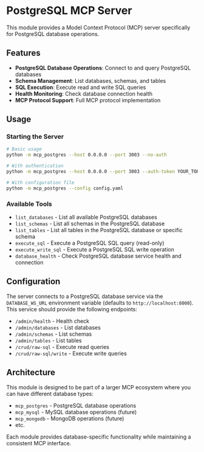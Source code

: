 # PostgreSQL MCP Server

This module provides a Model Context Protocol (MCP) server specifically for PostgreSQL database operations.

## Features

- **PostgreSQL Database Operations**: Connect to and query PostgreSQL databases
- **Schema Management**: List databases, schemas, and tables
- **SQL Execution**: Execute read and write SQL queries
- **Health Monitoring**: Check database connection health
- **MCP Protocol Support**: Full MCP protocol implementation

## Usage

### Starting the Server

```bash
# Basic usage
python -m mcp_postgres --host 0.0.0.0 --port 3003 --no-auth

# With authentication
python -m mcp_postgres --host 0.0.0.0 --port 3003 --auth-token YOUR_TOKEN

# With configuration file
python -m mcp_postgres --config config.yaml
```

### Available Tools

- `list_databases` - List all available PostgreSQL databases
- `list_schemas` - List all schemas in the PostgreSQL database
- `list_tables` - List all tables in the PostgreSQL database or specific schema
- `execute_sql` - Execute a PostgreSQL SQL query (read-only)
- `execute_write_sql` - Execute a PostgreSQL SQL write operation
- `database_health` - Check PostgreSQL database service health and connection

## Configuration

The server connects to a PostgreSQL database service via the `DATABASE_WS_URL` environment variable (defaults to `http://localhost:8000`). This service should provide the following endpoints:

- `/admin/health` - Health check
- `/admin/databases` - List databases
- `/admin/schemas` - List schemas
- `/admin/tables` - List tables
- `/crud/raw-sql` - Execute read queries
- `/crud/raw-sql/write` - Execute write queries

## Architecture

This module is designed to be part of a larger MCP ecosystem where you can have different database types:

- `mcp_postgres` - PostgreSQL database operations
- `mcp_mysql` - MySQL database operations (future)
- `mcp_mongodb` - MongoDB operations (future)
- etc.

Each module provides database-specific functionality while maintaining a consistent MCP interface.
